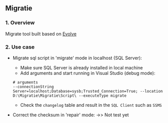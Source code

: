 ## Migratie

### 1. Overview
Migrate tool built based on [Evolve](https://evolve-db.netlify.app/)

### 2. Use case
- Migrate sql script in 'migrate' mode in localhost (SQL Server):
    + Make sure SQL Server is already installed in local machine
    + Add arguments and start running in Visual Studio (debug mode):
    ```shell
    # arguments
    --connectionString Server=localhost;Database=sysb;Trusted_Connection=True; --location D:\Migratie\Migratie\Script\ --executeType migrate
    ```
    + Check the `changelog` table and result in the `SQL Client` such as `SSMS`

- Correct the checksum in 'repair' mode: ->> Not test yet